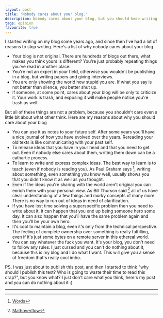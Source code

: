 ```yaml
---
layout: post
title: "Nobody cares about your blog."
description: Nobody cares about your blog, but you should keep writing!
tags: opinion
favourite: true
---
```


I started writing on my blog some years ago, and since then I've had a lot of reasons to stop writing. Here's a list of why nobody cares about your blog

- Your blog is not original. There are hundreds of blogs out there, what makes you think yours is different? You're just probably repeating things you've read in another place. 
- You're not an expert in your field, otherwise you wouldn't be publishing in a blog, but writing papers and giving interviews.
- You are only showing the world how stupid you are. If what you say is not better than silence, you better shut up.
- If someone, at some point, cares about your blog will be only to criticize it. Your work is trash, and exposing it will make people notice you're trash as well.

But all of these things are not a problem, because you shouldn't care even a little bit about what other think. Here are my reasons about why you should care about your blog

- You can use it as notes to your future self. After some years you'll have a nice journal of how you have evolved over the years. Rereading your old texts is like communicating with your past self.
- To release ideas that you have in your head and that you need to get out. Even if nobody else cares about them, writing them down can be a cathartic process.
- To learn to write and express complex ideas. The best way to learn is to teach (even if nobody is reading you). As Paul Graham says [^1], writing about something, even something you know well, usually shows you that you didn't know it as well as you thought.
- Even if the ideas you're sharing with the world aren't original you can enrich them with your personal view. As Bill Thurson said [^2] all of us have clear understanding of a few things and murky concepts of many more. There is no way to run out of ideas in need of clarification.
- If you have lost time solving a superspecific problem then you need to write about it, it can happen that you end up being someone hero some day. It can also happen that you'll have the same problem again and then you'll be your own hero.
- It's cool to maintain a blog, even it's only from the technical perspective. The feeling of complete ownership over something is really fulfilling, even if it's just some bytes on a remote server in this ethereal world.
- You can say whatever the fuck you want. It's your blog, you don't need to follow any rules. I just cursed and you can't do nothing about it, because this is my blog and I do what I want. This will give you a sense of freedom that's really cool imho.

PS. I was just about to publish this post, and then I started to think "why should I publish this text? Who is going to waste their time to read this crap?", but you know what? I just don't care what you think, here's my post and you can do nothing about it :)

---

[^1]: [Words](http://paulgraham.com/words.html)
[^2]: [Mathoverflow](https://mathoverflow.net/a/44213)

